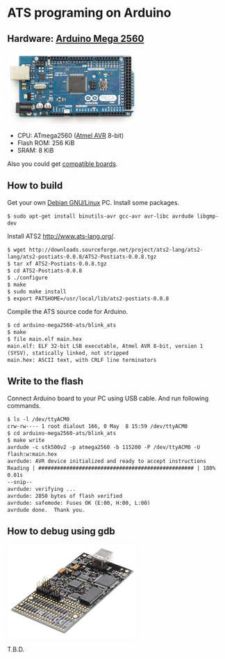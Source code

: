 ATS programing on Arduino
=========================

## Hardware: [Arduino Mega 2560](http://arduino.cc/en/Main/ArduinoBoardMega2560)

[![](img/ArduinoMega2560_R3.jpg)](http://arduino.cc/en/Main/ArduinoBoardMega2560)

* CPU: ATmega2560 ([Atmel AVR](http://www.atmel.com/products/microcontrollers/avr/) 8-bit)
* Flash ROM: 256 KiB
* SRAM: 8 KiB

Also you could get [compatible boards](http://www.sainsmart.com/sainsmart-mega2560-r3-development-board-compatible-with-arduino-mega2560-r3.html).

## How to build

Get your own [Debian GNU/Linux](https://www.debian.org/) PC.
Install some packages.

```
$ sudo apt-get install binutils-avr gcc-avr avr-libc avrdude libgmp-dev
```

Install ATS2 http://www.ats-lang.org/.

```
$ wget http://downloads.sourceforge.net/project/ats2-lang/ats2-lang/ats2-postiats-0.0.8/ATS2-Postiats-0.0.8.tgz
$ tar xf ATS2-Postiats-0.0.8.tgz
$ cd ATS2-Postiats-0.0.8
$ ./configure
$ make
$ sudo make install
$ export PATSHOME=/usr/local/lib/ats2-postiats-0.0.8
```

Compile the ATS source code for Arduino.

```
$ cd arduino-mega2560-ats/blink_ats
$ make
$ file main.elf main.hex
main.elf: ELF 32-bit LSB executable, Atmel AVR 8-bit, version 1 (SYSV), statically linked, not stripped
main.hex: ASCII text, with CRLF line terminators
```

## Write to the flash

Connect Arduino board to your PC using USB cable.
And run following commands.

```
$ ls -l /dev/ttyACM0
crw-rw---- 1 root dialout 166, 0 May  8 15:59 /dev/ttyACM0
$ cd arduino-mega2560-ats/blink_ats
$ make write
avrdude -c stk500v2 -p atmega2560 -b 115200 -P /dev/ttyACM0 -U flash:w:main.hex
avrdude: AVR device initialized and ready to accept instructions
Reading | ################################################## | 100% 0.01s
--snip--
avrdude: verifying ...
avrdude: 2850 bytes of flash verified
avrdude: safemode: Fuses OK (E:00, H:00, L:00)
avrdude done.  Thank you.
```

## How to debug using gdb

[![](/img/avr_dragon.jpg)](http://www.atmel.com/tools/avrdragon.aspx)

T.B.D.
